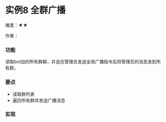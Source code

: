 # 实例8 全群广播

难度：★★

作者：

### 功能

读取bot加的所有群聊，并且在管理员发送全局广播指令后将管理员的消息发到所有群。

### 要点

- 读取群列表
- 遍历所有群并发送广播消息

### 实现